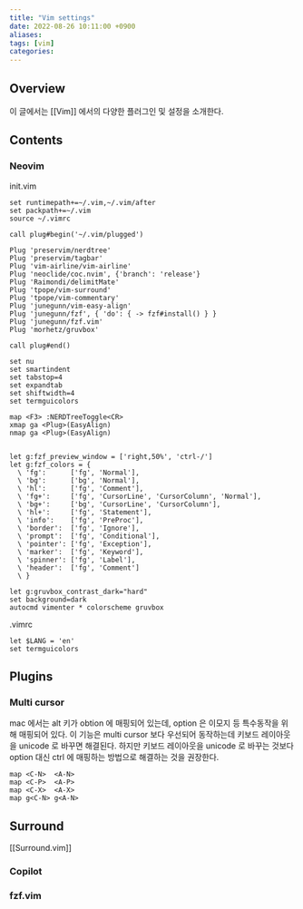 ```yaml
---
title: "Vim settings"
date: 2022-08-26 10:11:00 +0900
aliases: 
tags: [vim]
categories: 
---
```


## Overview

이 글에서는 [[Vim]] 에서의 다양한 플러그인 및 설정을 소개한다.

## Contents

### Neovim

init.vim

```
set runtimepath+=~/.vim,~/.vim/after
set packpath+=~/.vim
source ~/.vimrc

call plug#begin('~/.vim/plugged')

Plug 'preservim/nerdtree'
Plug 'preservim/tagbar'
Plug 'vim-airline/vim-airline'
Plug 'neoclide/coc.nvim', {'branch': 'release'}
Plug 'Raimondi/delimitMate'
Plug 'tpope/vim-surround'
Plug 'tpope/vim-commentary'
Plug 'junegunn/vim-easy-align'
Plug 'junegunn/fzf', { 'do': { -> fzf#install() } }
Plug 'junegunn/fzf.vim'
Plug 'morhetz/gruvbox'

call plug#end()

set nu
set smartindent
set tabstop=4
set expandtab
set shiftwidth=4
set termguicolors

map <F3> :NERDTreeToggle<CR>
xmap ga <Plug>(EasyAlign)
nmap ga <Plug>(EasyAlign)


let g:fzf_preview_window = ['right,50%', 'ctrl-/']
let g:fzf_colors = {
  \ 'fg':      ['fg', 'Normal'],
  \ 'bg':      ['bg', 'Normal'],
  \ 'hl':      ['fg', 'Comment'],
  \ 'fg+':     ['fg', 'CursorLine', 'CursorColumn', 'Normal'],
  \ 'bg+':     ['bg', 'CursorLine', 'CursorColumn'],
  \ 'hl+':     ['fg', 'Statement'],
  \ 'info':    ['fg', 'PreProc'],
  \ 'border':  ['fg', 'Ignore'],
  \ 'prompt':  ['fg', 'Conditional'],
  \ 'pointer': ['fg', 'Exception'],
  \ 'marker':  ['fg', 'Keyword'],
  \ 'spinner': ['fg', 'Label'],
  \ 'header':  ['fg', 'Comment']
  \ }

let g:gruvbox_contrast_dark="hard"
set background=dark
autocmd vimenter * colorscheme gruvbox 
```

.vimrc

```
let $LANG = 'en'
set termguicolors 
```

## Plugins

### Multi cursor

mac 에서는 alt 키가 obtion 에 매핑되어 있는데, option 은 이모지 등 특수동작을 위해 매핑되어 있다. 이 기능은 multi cursor 보다 우선되어 동작하는데 키보드 레이아웃을 unicode 로 바꾸면 해결된다. 하지만 키보드 레이아웃을 unicode 로 바꾸는 것보다 option 대신 ctrl 에 매핑하는 방법으로 해결하는 것을 권장한다.

```
map <C-N>  <A-N>
map <C-P>  <A-P>
map <C-X>  <A-X>
map g<C-N> g<A-N>
```

## Surround

[[Surround.vim]]

### Copilot

### fzf.vim
